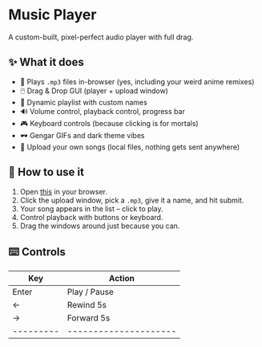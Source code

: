 # Music Player

A custom-built, pixel-perfect audio player with full drag. 

## ✨ What it does

- 🎵 Plays `.mp3` files in-browser (yes, including your weird anime remixes)
- 🖱️ Drag & Drop GUI (player + upload window)
- 🧠 Dynamic playlist with custom names
- 🔊 Volume control, playback control, progress bar
- 🎮 Keyboard controls (because clicking is for mortals)
- 🕶️ Gengar GIFs and dark theme vibes
- 📂 Upload your own songs (local files, nothing gets sent anywhere)

## 🚀 How to use it

1. Open [this](https://httpzeni.github.io/Music/) in your browser.
2. Click the upload window, pick a `.mp3`, give it a name, and hit submit.
3. Your song appears in the list – click to play.
4. Control playback with buttons or keyboard.
5. Drag the windows around just because you can.

## ⌨️ Controls

| Key     | Action            |
|--------|--------------------|
| Enter  | Play / Pause       |
| ←      | Rewind 5s          |
| →      | Forward 5s         |
---------|---------------------
